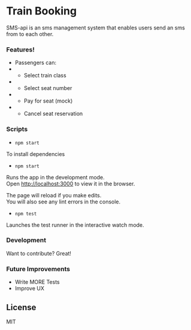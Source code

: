 # Train Booking

SMS-api is an sms management system that enables users send an sms from to each other.

### Features!

- Passengers can:
- - Select train class
- - Select seat number
- - Pay for seat (mock)
- - Cancel seat reservation

### Scripts

- `npm start`

To install dependencies

- `npm start`

Runs the app in the development mode.<br>
Open [http://localhost:3000](http://localhost:3000) to view it in the browser.

The page will reload if you make edits.<br>
You will also see any lint errors in the console.

- `npm test`

Launches the test runner in the interactive watch mode.<br>

### Development

Want to contribute? Great!

### Future Improvements

- Write MORE Tests
- Improve UX

## License

MIT
